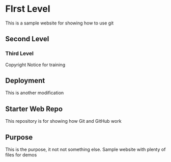 # FIrst Level
This is a sample website for showing how to use git
## Second Level

### Third Level
Copyright Notice for training
## Deployment
This is another modification

## Starter Web Repo

This repository is for showing how Git and GitHub work

## Purpose
This is the purpose, it not not something else.
Sample website with plenty of files for demos

